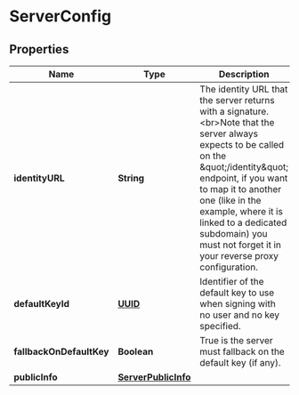 
# ServerConfig

## Properties
Name | Type | Description | Notes
------------ | ------------- | ------------- | -------------
**identityURL** | **String** | The identity URL that the server returns with a signature. &lt;br&gt;Note that the server always expects to be called on the \&quot;/identity\&quot; endpoint, if you want to map it to another one (like in the example, where it is linked to a dedicated subdomain) you must not forget it in your reverse proxy configuration.  |  [optional]
**defaultKeyId** | [**UUID**](UUID.md) | Identifier of the default key to use when signing with no user and no key specified. |  [optional]
**fallbackOnDefaultKey** | **Boolean** | True is the server must fallback on the default key (if any). |  [optional]
**publicInfo** | [**ServerPublicInfo**](ServerPublicInfo.md) |  |  [optional]



